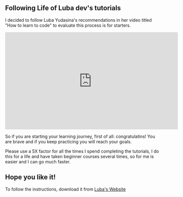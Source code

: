 ## Following Life of Luba dev's tutorials

I decided to follow Luba Yudasina's recommendations in her video titled "How to learn to code" to evaluate this process is for starters.

<iframe width="560" height="315" src="https://www.youtube.com/embed/Jz-tZxT9HEk" frameborder="0" allow="accelerometer; autoplay; encrypted-media; gyroscope; picture-in-picture" allowfullscreen></iframe>

So if you are starting your learning journey, first of all: congratulatins! You are brave and if you keep practicing you will reach your goals.

Please use a 5X factor for all the times I spend completing the tutorials, I do this for a life and have taken beginner courses several times, so for me is easier and I can go much faster.

## Hope you like it!

To follow the instructions, download it from [Luba's Website](https://www.lifeofluba.com/code)
